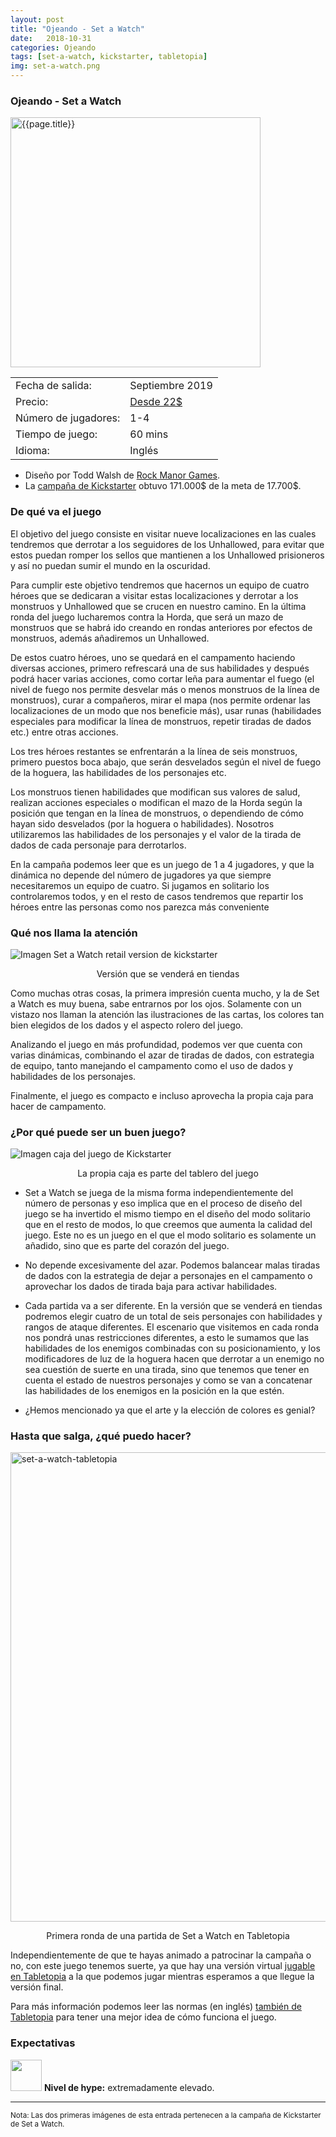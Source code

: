 ```yaml
---
layout: post
title: "Ojeando - Set a Watch"
date:   2018-10-31
categories: Ojeando
tags: [set-a-watch, kickstarter, tabletopia]
img: set-a-watch.png
---
```


<div class="panel panel-warning">
    <div class="panel-heading">
        <h3 class="panel-title">Ojeando - Set a Watch</h3>
    </div>
    <div class="panel-body">
        <div class="col-md-6 post-img">
            <img width="400" src="{{site.baseurl}}/images/{{page.img}}"
                alt="{{page.title}}">
        </div>
        <div class="col-md-6">
        <table class="table table-striped table-hover">
            <tr><td>Fecha de salida:</td><td>Septiembre 2019</td></tr>
            <tr><td>Precio:</td>
                <td><a href="https://rock-manor-games.pledgemanager.com/projects/set-a-watch/participate/?ref=kickstarter">
                    Desde 22$</a>
                </td>
            </tr>
            <tr><td>Número de jugadores:</td><td>1-4</td></tr>
            <tr><td>Tiempo de juego:</td><td>60 mins</td></tr>
            <tr><td>Idioma:</td><td>Inglés</td></tr>
         </table>
        </div>
        <div class="col-md-12"></div>
        <div class="col-md-12">
         <ul>
             <li>
                 Diseño por Todd Walsh de
                 <a href="https://www.rockmanorgames.com/">Rock Manor Games</a>.
             </li>
             <li>La <a href="https://www.kickstarter.com/projects/mikegnade/set-a-watch">
                 campaña de Kickstarter</a> obtuvo 171.000$ de la meta de 
                 17.700$.
             </li>
         </ul>
         </div>
    </div>
</div>

### De qué va el juego

El objetivo del juego consiste en visitar nueve localizaciones en las cuales
tendremos que derrotar a los seguidores de los Unhallowed, para evitar que
estos puedan romper los sellos que mantienen a los Unhallowed prisioneros y así
no puedan sumir el mundo en la oscuridad.

Para cumplir este objetivo tendremos que hacernos un equipo de cuatro héroes
que se dedicaran a visitar estas localizaciones y derrotar a los monstruos
y Unhallowed que se crucen en nuestro camino. En la última ronda del juego
lucharemos contra la Horda, que será un mazo de monstruos que se habrá ido
creando en rondas anteriores por efectos de monstruos, además añadiremos un 
Unhallowed.

De estos cuatro héroes, uno se quedará en el campamento haciendo diversas
acciones, primero refrescará una de sus habilidades y después podrá hacer
varias acciones, como cortar leña para aumentar el fuego (el nivel de fuego nos
permite desvelar más o menos monstruos de la línea de monstruos), curar a
compañeros, mirar el mapa (nos permite ordenar las localizaciones de un modo
que nos beneficie más), usar runas (habilidades especiales para modificar la
línea de monstruos, repetir tiradas de dados etc.) entre otras acciones.

Los tres héroes restantes se
enfrentarán a la línea de seis monstruos, primero puestos boca abajo, que
serán desvelados según el nivel de fuego de la hoguera, las habilidades de los
personajes etc.

Los monstruos tienen habilidades que modifican sus valores de salud, realizan
acciones especiales o modifican el mazo de la Horda según la posición que
tengan en la línea de monstruos, o dependiendo de cómo hayan sido desvelados
(por la hoguera o habilidades). Nosotros utilizaremos las habilidades de los
personajes y el valor de la tirada de dados de cada personaje para derrotarlos.

En la campaña podemos leer que es un juego de 1 a 4 jugadores, y que la
dinámica no depende del número de jugadores ya que siempre necesitaremos un
equipo de cuatro. Si jugamos en solitario los controlaremos todos, y en el
resto de casos tendremos que repartir los héroes entre las personas como nos
parezca más conveniente


### Qué nos llama la atención

![Imagen Set a Watch retail version de kickstarter](https://ksr-ugc.imgix.net/assets/021/579/422/107e631194a620f576608e8528ea47c8_original.png?ixlib=rb-1.1.0&w=680&fit=max&v=1528980687&auto=format&gif-q=50&lossless=true&s=e1d6bc6389a360664e76a9b205aa9e8d)
<p align="center">Versión que se venderá en tiendas</p>

Como muchas otras cosas, la primera impresión cuenta mucho, y la de Set a Watch
es muy buena, sabe entrarnos por los ojos. Solamente con un vistazo nos llaman
la atención las ilustraciones de las cartas, los colores tan bien elegidos de
los dados y el aspecto rolero del juego.

Analizando el juego en más profundidad, podemos ver que cuenta con varias
dinámicas, combinando el azar de tiradas de dados, con estrategia de equipo,
tanto manejando el campamento como el uso de dados y habilidades de los
personajes.

Finalmente, el juego es compacto e incluso aprovecha la propia caja para hacer
de campamento.

### ¿Por qué puede ser un buen juego?

![Imagen caja del juego de Kickstarter](https://ksr-ugc.imgix.net/assets/021/555/913/c1f657117c7c5f89e2318f42dc5a22d9_original.jpg?ixlib=rb-1.1.0&w=680&fit=max&v=1528820694&auto=format&gif-q=50&q=92&s=8a98b83269c961c2cccf9047598fae23)
<p align="center">La propia caja es parte del tablero del juego</p>

* Set a Watch se juega de la misma forma independientemente del número
de personas y eso implica que en el proceso de diseño del juego se ha invertido
el mismo tiempo en el diseño del modo solitario que en el resto de modos, lo
que creemos que aumenta la calidad del juego. Este no es un juego en el que el
modo solitario es solamente un añadido, sino que es parte del corazón del
juego.

* No depende excesivamente del azar. Podemos balancear malas tiradas de dados
con la estrategia de dejar a personajes en el campamento o aprovechar los dados
de tirada baja para activar habilidades.

* Cada partida va a ser diferente. En la versión que se venderá en tiendas
podremos elegir cuatro de un total de seis personajes con habilidades y rangos
de ataque diferentes. El escenario que visitemos en cada ronda nos pondrá unas
restricciones diferentes, a esto le sumamos que las habilidades de los enemigos
combinadas con su posicionamiento, y los modificadores de luz de la hoguera 
hacen que derrotar a un enemigo no sea cuestión de suerte en una tirada, sino
que tenemos que tener en cuenta el estado de nuestros personajes y como se van
a concatenar las habilidades de los enemigos en la posición en la que estén.

* ¿Hemos mencionado ya que el arte y la elección de colores es genial?


### Hasta que salga, ¿qué puedo hacer?

<a data-flickr-embed="true"  href="https://www.flickr.com/photos/165706612@N02/44753301295/in/dateposted-public/" title="set-a-watch-tabletopia"><img src="https://farm2.staticflickr.com/1942/44753301295_ac70a2a8bd_b.jpg" width="1024" height="751" alt="set-a-watch-tabletopia"></a><script async src="//embedr.flickr.com/assets/client-code.js" charset="utf-8"></script>
<p align="center">Primera ronda de una partida de Set a Watch en Tabletopia</p>

Independientemente de que te hayas animado a patrocinar la campaña o no, 
con este juego tenemos suerte, ya que hay una versión virtual [jugable en
Tabletopia](https://tabletopia.com/games/set-a-watch) a la que podemos jugar
mientras esperamos a que llegue la versión final.

Para más información podemos leer las normas (en inglés) [también de
Tabletopia](https://tabletopia.gcdn.co/static/files/001/418/LNyWRc77hzK9UMHPeCVwB8.pdf)
para tener una mejor idea de cómo funciona el juego.


### Expectativas

<img width="50" src="{{site.baseurl}}/images/fire.png"> **Nivel de hype:** 
extremadamente elevado.


<hr>

<small>Nota: Las dos primeras imágenes de esta entrada pertenecen a la campaña
de Kickstarter de Set a Watch.</small>
